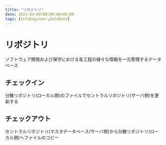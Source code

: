 ```yaml
---
title: "リポジトリ"
date: 2023-04-05T00:00:00+09:00
tags: [InfoEngineer,DataBase]
---
```

# リポジトリ

ソフトウェア開発および保守における各工程の様々な情報を一元管理するデータベース

## チェックイン

分散リポジトリ(ローカル側)のファイルでセントラルリポジトリ(サーバ側)を更新する

## チェックアウト

セントラルリポジトリ(マスタデータベース/サーバ側)から分散リポジトリ(ローカル側)へファイルのコピー
